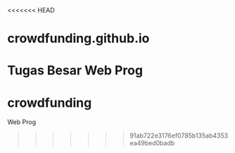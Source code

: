 <<<<<<< HEAD
# crowdfunding.github.io
Tugas Besar Web Prog
=======
# crowdfunding
Web Prog
>>>>>>> 91ab722e3176ef0785b135ab4353ea49bed0badb
